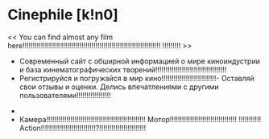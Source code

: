   # Сinephile [k!n0]
<< You can find almost any film here!!!!!!!!!!!!!!!!!!!!!!!!!!!!!!!!!!!!!!!!!!!!!!!!!!!!!!!!!!!!!!!!!!!! !!!!!!!!! >>

- Современный сайт с обширной информацией о мире киноиндустрии и база кинематографических творений!!!!!!!!!!!!!!!!!!!!!!!!!!!!!!!!!!!
- Регистрируйся и погружайся в мир кино!!!!!!!!!!!!!!!!!!!!!!!!!!!- Оставляй свои отзывы и оценки. Делись впечатлениями с другими пользователями!!!!!!!!!!!!!!!!!
*
* Камера!!!!!!!!!!!!!!!!!!!!!!!!!!!!!!!!!!!!!!!!!!!!!!!!! Мотор!!!!!!!!!!!!!!!!!!!!!!!!!!!!!!!!! !!!!!!!!!!! Action!!!!!!!!!!!!!!!!!!!!!!!!!!!?!!!!!!!!!!!!!!!!!!!!!!!
